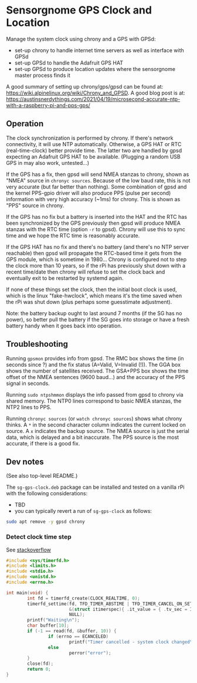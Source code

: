 Sensorgnome GPS Clock and Location
==================================

Manage the system clock using chrony and a GPS with GPSd:

- set-up chrony to handle internet time servers as well as interface with GPSd
- set-up GPSd to handle the Adafruit GPS HAT
- set-up GPSd to produce location updates where the sensorgnome master process finds it

A good summary of setting up chrony/gps/gpsd can be found at:
https://wiki.alpinelinux.org/wiki/Chrony_and_GPSD.
A good blog post is at:
https://austinsnerdythings.com/2021/04/19/microsecond-accurate-ntp-with-a-raspberry-pi-and-pps-gps/

Operation
---------

The clock synchronization is performed by chrony. If there's network connectivity, it will use
NTP automatically. Otherwise, a GPS HAT or RTC (real-time-clock) better provide time. The latter
two are handled by gpsd expecting an Adafruit GPS HAT to be available. (Plugging a random USB GPS
in may also work, untested...)

If the GPS has a fix, then gpsd will send NMEA stanzas to chrony, shown as "NMEA" source in
`chronyc sources`.
Because of the low baud rate, this is not very accurate (but far better than nothing).
Some combination of gpsd and the kernel PPS-gpio driver will also produce PPS (pulse per second)
information with very high accuracy (~1ms) for chrony. This is shown as "PPS" source in chrony.

If the GPS has no fix but a battery is inserted into the HAT and the RTC has been synchronized
by the GPS previously then gpsd will produce NMEA stanzas with the RTC time (option `-r` to gpsd).
Chrony will use this to sync time and we hope the RTC time is reasonably accurate.

If the GPS HAT has no fix and there's no battery (and there's no NTP server reachable) then gpsd
will propagate the RTC-based time it gets from the GPS module, which is sometime in 1980...
Chrony is configured not to step the clock more than 10 years, so if the rPi has previously shut
down with a recent time/date then chrony will refuse to set the clock back and eventually exit
to be restarted by systemd again.

If none of these things set the clock, then the initial boot clock is used, which is the linux
"fake-hwclock", which means it's the time saved when the rPi was shut down (plus perhaps some guesstimate adjustment).

Note: the battery backup ought to last around 7 months (if the SG has no power),
so better pull the battery if the SG goes into storage or have a fresh battery handy
when it goes back into operation.

Troubleshooting
---------------

Running `gpsmon` provides info from gpsd. The RMC box shows the time (in seconds since ?) and the
fix status (A=Valid, V=Invalid (!)). The GGA box shows the number of satellites received. The GSA+PPS
box shows the time offset of the NMEA sentences (9600 baud...) and the accuracy of the PPS
signal in seconds.

Running `sudo ntpshmmon` displays the info passed from gpsd to chrony via shared memory.
The NTP0 lines correspond to basic NMEA stanzas, the NTP2 lines to PPS.

Running `chronyc sources` (or `watch chronyc sources`) shows what chrony thinks.
A `*` in the second character column indicates the current locked on source.
A `x` indicates the backup source.
The NMEA source is just the serial data, which is delayed and a bit inaccurate.
The PPS source is the most accurate, if there is a good fix.

Dev notes
---------

(See also top-level README.)

The `sg-gps-clock.deb` package can be installed and tested on a vanilla rPi with the following
considerations:

- TBD
- you can typically revert a run of `sg-gps-clock` as follows:

```bash
sudo apt remove -y gpsd chrony
```

### Detect clock time step

See [stackoverflow](https://stackoverflow.com/questions/2251635)

```C
#include <sys/timerfd.h>
#include <limits.h>
#include <stdio.h>
#include <unistd.h>
#include <errno.h>

int main(void) {
        int fd = timerfd_create(CLOCK_REALTIME, 0);
        timerfd_settime(fd, TFD_TIMER_ABSTIME | TFD_TIMER_CANCEL_ON_SET,
                        &(struct itimerspec){ .it_value = { .tv_sec = INT_MAX } },
                        NULL);
        printf("Waiting\n");
        char buffer[10];
        if (-1 == read(fd, &buffer, 10)) {
                if (errno == ECANCELED)
                        printf("Timer cancelled - system clock changed\n");
                else
                        perror("error");
        }
        close(fd);
        return 0;
}
```
